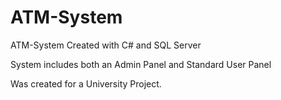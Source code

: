 # ATM-System

ATM-System Created with C# and SQL Server

System includes both an Admin Panel and Standard User Panel

Was created for a University Project. 
